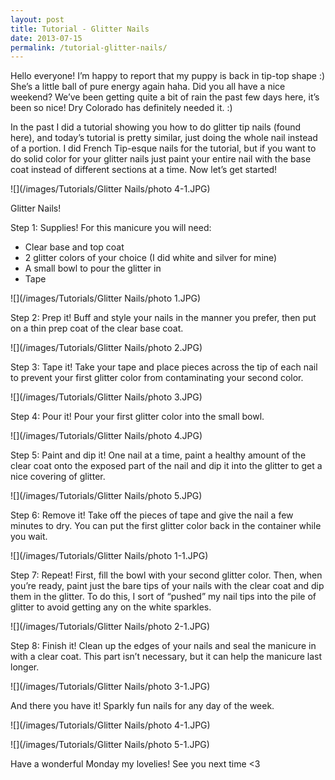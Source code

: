 ```yaml
---
layout: post
title: Tutorial - Glitter Nails
date: 2013-07-15
permalink: /tutorial-glitter-nails/
---
```


Hello everyone! I’m happy to report that my puppy is back in tip-top shape :) She’s a little ball of pure energy again haha. Did you all have a nice weekend? We’ve been getting quite a bit of rain the past few days here, it’s been so nice! Dry Colorado has definitely needed it. :)

In the past I did a tutorial showing you how to do glitter tip nails (found here), and today’s tutorial is pretty similar, just doing the whole nail instead of a portion. I did French Tip-esque nails for the tutorial, but if you want to do solid color for your glitter nails just paint your entire nail with the base coat instead of different sections at a time. Now let’s get started!

![](/images/Tutorials/Glitter Nails/photo 4-1.JPG)

Glitter Nails!

Step 1: Supplies! For this manicure you will need:

- Clear base and top coat
- 2 glitter colors of your choice (I did white and silver for mine)
- A small bowl to pour the glitter in
- Tape

![](/images/Tutorials/Glitter Nails/photo 1.JPG)

Step 2: Prep it! Buff and style your nails in the manner you prefer, then put on a thin prep coat of the clear base coat.

![](/images/Tutorials/Glitter Nails/photo 2.JPG)

Step 3: Tape it! Take your tape and place pieces across the tip of each nail to prevent your first glitter color from contaminating your second color.

![](/images/Tutorials/Glitter Nails/photo 3.JPG)

Step 4: Pour it! Pour your first glitter color into the small bowl.

![](/images/Tutorials/Glitter Nails/photo 4.JPG)

Step 5: Paint and dip it! One nail at a time, paint a healthy amount of the clear coat onto the exposed part of the nail and dip it into the glitter to get a nice covering of glitter.

![](/images/Tutorials/Glitter Nails/photo 5.JPG)

Step 6: Remove it! Take off the pieces of tape and give the nail a few minutes to dry. You can put the first glitter color back in the container while you wait.

![](/images/Tutorials/Glitter Nails/photo 1-1.JPG)

Step 7: Repeat! First, fill the bowl with your second glitter color. Then, when you’re ready, paint just the bare tips of your nails with the clear coat and dip them in the glitter. To do this, I sort of “pushed” my nail tips into the pile of glitter to avoid getting any on the white sparkles.

![](/images/Tutorials/Glitter Nails/photo 2-1.JPG)

Step 8: Finish it! Clean up the edges of your nails and seal the manicure in with a clear coat. This part isn’t necessary, but it can help the manicure last longer.

![](/images/Tutorials/Glitter Nails/photo 3-1.JPG)

And there you have it! Sparkly fun nails for any day of the week.

![](/images/Tutorials/Glitter Nails/photo 4-1.JPG)

![](/images/Tutorials/Glitter Nails/photo 5-1.JPG)

Have a wonderful Monday my lovelies! See you next time <3